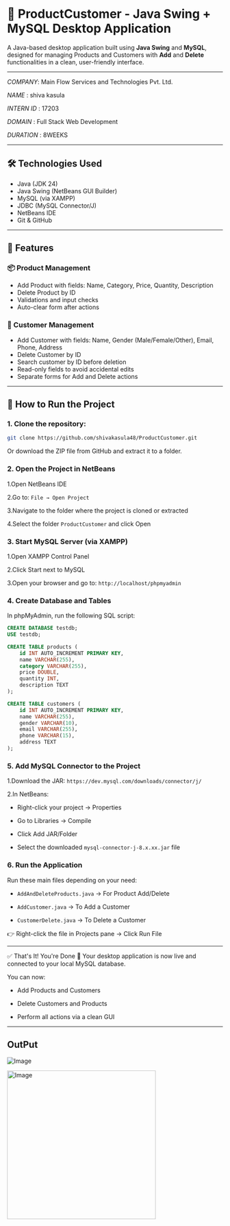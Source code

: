 # 🧾 ProductCustomer - Java Swing + MySQL Desktop Application

A Java-based desktop application built using **Java Swing** and **MySQL**, designed for managing Products and Customers with **Add** and **Delete** functionalities in a clean, user-friendly interface.

---



*COMPANY*: Main Flow Services and Technologies Pvt. Ltd. 

*NAME* : shiva kasula

*INTERN ID* : 17203

*DOMAIN* : Full Stack Web Development

*DURATION* : 8WEEKS

---



## 🛠️ Technologies Used

- Java (JDK 24)
- Java Swing (NetBeans GUI Builder)
- MySQL (via XAMPP)
- JDBC (MySQL Connector/J)
- NetBeans IDE
- Git & GitHub

---

## 🚀 Features

### 📦 Product Management
- Add Product with fields: Name, Category, Price, Quantity, Description
- Delete Product by ID
- Validations and input checks
- Auto-clear form after actions

### 👤 Customer Management
- Add Customer with fields: Name, Gender (Male/Female/Other), Email, Phone, Address
- Delete Customer by ID
- Search customer by ID before deletion
- Read-only fields to avoid accidental edits
- Separate forms for Add and Delete actions

---

## 🧪 How to Run the Project

### 1. **Clone the repository:**
```bash
git clone https://github.com/shivakasula48/ProductCustomer.git
```
Or download the ZIP file from GitHub and extract it to a folder.


### 2. **Open the Project in NetBeans**

1.Open NetBeans IDE

2.Go to: ` File → Open Project `

3.Navigate to the folder where the project is cloned or extracted

4.Select the folder ` ProductCustomer ` and click Open



### 3. **Start MySQL Server (via XAMPP)**

1.Open XAMPP Control Panel

2.Click Start next to MySQL

3.Open your browser and go to: `http://localhost/phpmyadmin`






  ### 4. **Create Database and Tables**

  
In phpMyAdmin, run the following SQL script:


```sql
CREATE DATABASE testdb;
USE testdb;

CREATE TABLE products (
    id INT AUTO_INCREMENT PRIMARY KEY,
    name VARCHAR(255),
    category VARCHAR(255),
    price DOUBLE,
    quantity INT,
    description TEXT
);

CREATE TABLE customers (
    id INT AUTO_INCREMENT PRIMARY KEY,
    name VARCHAR(255),
    gender VARCHAR(10),
    email VARCHAR(255),
    phone VARCHAR(15),
    address TEXT
);
```






### 5. **Add MySQL Connector to the Project**

1.Download the JAR: `https://dev.mysql.com/downloads/connector/j/`

2.In NetBeans:

  - Right-click your project → Properties

  - Go to Libraries → Compile

  - Click Add JAR/Folder

  - Select the downloaded `mysql-connector-j-8.x.xx.jar` file

  

### 6. **Run the Application**
Run these main files depending on your need:

  - `AddAndDeleteProducts.java` → For Product Add/Delete

  - `AddCustomer.java` → To Add a Customer

  - `CustomerDelete.java` → To Delete a Customer

👉 Right-click the file in Projects pane → Click Run File

---

✅ That's It! You're Done 🎉
Your desktop application is now live and connected to your local MySQL database.

You can now:

  - Add Products and Customers

  - Delete Customers and Products

  - Perform all actions via a clean GUI

---
## OutPut
![Image](https://github.com/user-attachments/assets/d222f83c-29b7-4dfc-b308-b70e71242239)


<img width="347" alt="Image" src="https://github.com/user-attachments/assets/201773f5-9c27-4031-8394-bc7b9135827f" />


